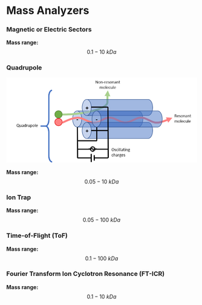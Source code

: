 # Mass Analyzers

### Magnetic or Electric Sectors

**Mass range:** $$0.1-10\ kDa$$

### Quadrupole

![](../../../.gitbook/assets/Quadrupole.png)

**Mass range:** $$0.05-10\ kDa$$

### Ion Trap

**Mass range:** $$0.05-100\ kDa$$

### Time-of-Flight (ToF)

**Mass range:** $$0.1-100\ kDa$$

### Fourier Transform Ion Cyclotron Resonance (FT-ICR)

**Mass range:** $$0.1-10\ kDa$$

